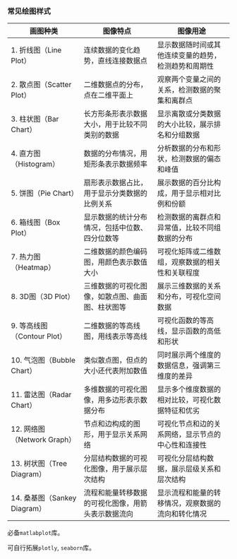 ### 常见绘图样式

| 画图种类                     | 图像特点                                           | 图像用途                                             |
| ---------------------------- | -------------------------------------------------- | ---------------------------------------------------- |
| 1. 折线图（Line Plot）       | 连续数据的变化趋势，直线连接数据点                 | 显示数据随时间或其他连续变量的趋势，检测趋势和周期性 |
| 2. 散点图（Scatter Plot）    | 二维数据点的分布，点在二维平面上                   | 观察两个变量之间的关系，检测数据的聚集和离群点       |
| 3. 柱状图（Bar Chart）       | 长方形条形表示数据大小，用于比较不同类别的数据     | 显示离散或分类数据的大小比较，展示排名和分组数据     |
| 4. 直方图（Histogram）       | 数据的分布情况，用矩形条表示数据频率               | 分析数据的分布和形状，检测数据的偏态和峰值           |
| 5. 饼图（Pie Chart）         | 扇形表示数据占比，用于显示分类数据的比例关系       | 展示数据的百分比构成，用于显示相对比例和份额         |
| 6. 箱线图（Box Plot）        | 显示数据的统计分布情况，包括中位数、四分位数等     | 检测数据的离群点和异常值，比较不同组数据的分布       |
| 7. 热力图（Heatmap）         | 二维数据的颜色编码图，用颜色表示数值大小           | 可视化矩阵或二维数组，观察数据的相关性和关联程度     |
| 8. 3D图（3D Plot）           | 三维数据的可视化图像，如散点图、曲面图、柱状图等   | 展示三维数据的关系和分布，可视化空间数据             |
| 9. 等高线图（Contour Plot）  | 二维数据的等高线图，用线表示等高线                 | 可视化函数的等高线，显示函数的高低和形状             |
| 10. 气泡图（Bubble Chart）   | 类似散点图，但点的大小还代表附加数值               | 同时展示两个维度的数据信息，强调第三维度的差异       |
| 11. 雷达图（Radar Chart）    | 多维数据的可视化图像，用多边形表示数据分布         | 显示多个维度数据的相对比较，可视化数据特征和优劣     |
| 12. 网络图（Network Graph）  | 节点和边构成的图形，用于显示关系网络               | 可视化节点和边的关系网络，显示节点的中心性和连接性   |
| 13. 树状图（Tree Diagram）   | 分层结构数据的可视化图像，用于展示层次结构         | 可视化分层结构数据，展示层级关系和层次结构           |
| 14. 桑基图（Sankey Diagram） | 流程和能量转移数据的可视化图像，用箭头表示数据流向 | 显示流程和能量的转移情况，观察数据的流向和转化情况   |

 必备`matlabplot`库。

可自行拓展`plotly`, `seaborn`库。